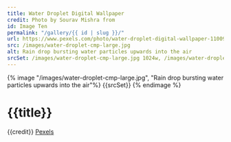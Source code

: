 ```yaml
---
title: Water Droplet Digital Wallpaper
credit: Photo by Sourav Mishra from
id: Image Ten
permalink: "/gallery/{{ id | slug }}/"
url: https://www.pexels.com/photo/water-droplet-digital-wallpaper-1100946/
src: /images/water-droplet-cmp-large.jpg
alt: Rain drop bursting water particles upwards into the air
srcSet: /images/water-droplet-cmp-large.jpg 1024w, /images/water-droplet-cmp-med.jpg 640w, /images/water-droplet-cmp-small.jpg 320w
---
```


{% image "/images/water-droplet-cmp-large.jpg", "Rain drop bursting water particles upwards into the air"%}
{{srcSet}}
{% endimage %}

# {{title}}

{{credit}} [Pexels]({{url}})
